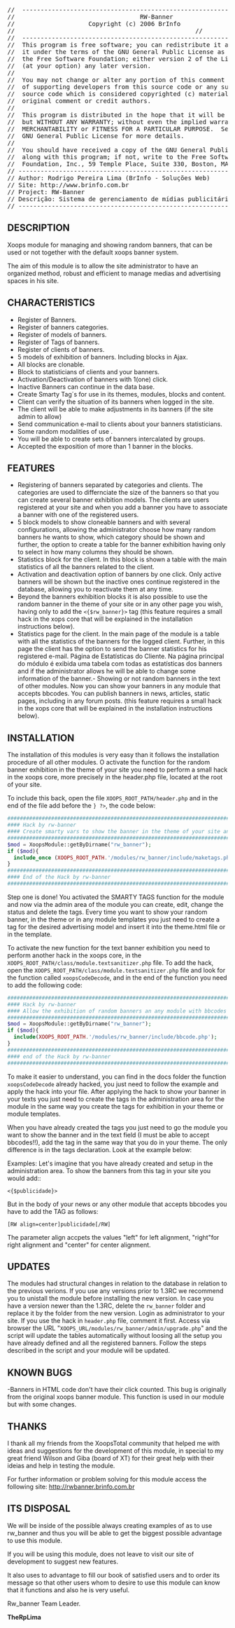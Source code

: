 <pre>
//  ------------------------------------------------------------------------ //
//                                  RW-Banner                                //
//                    Copyright (c) 2006 BrInfo                              //
//                     <http://www.brinfo.com.br>                            //
//  ------------------------------------------------------------------------ //
//  This program is free software; you can redistribute it and/or modify     //
//  it under the terms of the GNU General Public License as published by     //
//  the Free Software Foundation; either version 2 of the License, or        //
//  (at your option) any later version.                                      //
//                                                                           //
//  You may not change or alter any portion of this comment or credits       //
//  of supporting developers from this source code or any supporting         //
//  source code which is considered copyrighted (c) material of the          //
//  original comment or credit authors.                                      //
//                                                                           //
//  This program is distributed in the hope that it will be useful,          //
//  but WITHOUT ANY WARRANTY; without even the implied warranty of           //
//  MERCHANTABILITY or FITNESS FOR A PARTICULAR PURPOSE.  See the            //
//  GNU General Public License for more details.                             //
//                                                                           //
//  You should have received a copy of the GNU General Public License        //
//  along with this program; if not, write to the Free Software              //
//  Foundation, Inc., 59 Temple Place, Suite 330, Boston, MA  02111-1307 USA //
// ------------------------------------------------------------------------- //
// Author: Rodrigo Pereira Lima (BrInfo - Soluções Web)                      //
// Site: http://www.brinfo.com.br                                            //
// Project: RW-Banner                                                        //
// Descrição: Sistema de gerenciamento de mídias publicitárias               //
// ------------------------------------------------------------------------- //
</pre>

## DESCRIPTION

Xoops module for managing and showing random banners, that can be used or not together with the default xoops banner system.

The aim of this module is to allow the site administrator to have an organized method, robust and efficient to manage medias and advertising spaces in his site.

## CHARACTERISTICS

- Register of Banners.
- Register of banners categories.
- Register of models of banners.
- Register of Tags of banners.
- Register of clients of banners.
- 5 models of exhibition of banners. Including blocks in Ajax.
- All blocks are clonable.
- Block to statisticians of clients and your banners.
- Activation/Deactivation of banners with 1(one) click.
- Inactive Banners can continue in the data base.
- Create Smarty Tag´s for use in its themes, modules, blocks and content.
- Client can verify the situation of its banners when logged in the site.
- The client will be able to make adjustments in its banners (if the site admin to allow)
- Send communication e-mail to clients about your banners statisticians.
- Some random modalities of use .
- You will be able to create sets of banners intercalated by groups.
- Accepted the exposition of more than 1 banner in the blocks.

## FEATURES
- Registering of banners separated by categories and clients. The categories are used to differnciate the size of the banners so that you can create several banner exhibition models. The clients are users registered at your site and when you add a banner you have to associate a banner with one of the registered users.
- 5 block models to show cloneable banners and with several configurations, allowing the administrator choose how many random banners he wants to show, which category should be shown and further, the option to create a table for the banner exhibition having only to select in how many columns they should be shown.
- Statistics block for the client. In this block is shown a table with the main statistics of all the banners related to the client.
- Activation and deactivation option of banners by one click. Only active banners will be shown but the inactive ones continue registered in the database, allowing you to reactivate them at any time. 
- Beyond the banners exhibition blocks it is also possible to use the random banner in the theme of your site or in any other page you wish, having only to add the `<{$rw_banner}>` tag (this feature requires a small hack in the xops core that will be explained in the installation instructions below).
- Statistics page for the client. In the main page of the module is a table with all the statistics of the banners for the logged client. Further, in this page the client has the option to send the banner statistics for his registered e-mail. Página de Estatísticas do Cliente. Na página principal do módulo é exibida uma tabela com todas as estatísticas dos banners and if the administrator allows he will be able to change some information of the banner.- Showing or not random banners in the text of other modules. Now you can show your banners in any module that accepts bbcodes. You can publish banners in news, articles, static pages, including in any forum posts. (this feature requires a small hack in the xops core that will be explained in the installation instructions below).

## INSTALLATION

The installation of this modules is very easy than it follows the installation procedure of all other modules.
O activate the function for the random banner exhibition in the theme of your site you need to perform a small hack in the xoops core, more precisely in the header.php file, located at the root of your site.

To include this back, open the file `XOOPS_ROOT_PATH/header.php` and in the end of the file add before the `} ?>`, the code below:

```php
###########################################################################################
#### Hack by rw-banner
#### Create smarty vars to show the banner in the theme of your site and in the templates
###########################################################################################
$mod = XoopsModule::getByDirname("rw_banner");
if ($mod){
  include_once (XOOPS_ROOT_PATH.'/modules/rw_banner/include/maketags.php');
}
###########################################################################################
#### End of the Hack by rw-banner
###########################################################################################
```

Step one is done! You activated the SMARTY TAGS function for the module and now via the admin area of the module you can create, edit, change the status and delete the tags. Every time you want to show your random banner, in the theme or in any module templates you just need to create a tag for the desired advertising model and insert it into the theme.html file or in the template.

To activate the new function for the text banner exhibition you need to perform another hack in the xoops core, in the  `XOOPS_ROOT_PATH/class/module.textsanitizer.php` file.
To add the hack, open the `XOOPS_ROOT_PATH/class/module.textsanitizer.php` file and look for the function called `xoopsCodeDecode`, and in the end of the function you need to add the following code:

```php
#######################################################################################
#### Hack by rw-banner
#### Allow the exhibition of random banners an any module with bbcodes
#######################################################################################
$mod = XoopsModule::getByDirname("rw_banner");
if ($mod){
  include(XOOPS_ROOT_PATH.'/modules/rw_banner/include/bbcode.php');
}
#######################################################################################
#### end of the Hack by rw-banner
#######################################################################################
```

To make it easier to understand, you can find in the docs folder the function `xoopsCodeDecode` already hacked, you just need to follow the example and apply the hack into your file.
After applying the hack to show your banner in your texts you just need to create the tags in the administration area for the module in the same way you create the tags for exhibition in your theme or module templates.

When you have already created the tags you just need to go the module you want to show the banner and in the text field (I must be able to accept bbcodes!!), add the tag in the same way that you do in your theme. The only difference is in the tags declaration.
Look at the example below:

Examples:
Let's imagine that you have already created and setup in the administration area. To show the banners from this tag in your site you would add::

```smarty
<{$publicidade}>
```

But in the body of your news or any other module that accepts bbcodes you have to add the TAG as follows:

```bbcode 
[RW align=center]publicidade[/RW]
```

The parameter align accpets the values "left" for left alignment, "right"for right alignment and "center" for center alignment.


## UPDATES
The modules had structural changes in relation to the database in relation to the previous verions. If you use any versions prior to 1.3RC we recommend you to unistall the module before installing the new version. 
In case you have a version newer than the 1.3RC, delete the `rw_banner` folder and replace it by the folder from the new version. Login as administrator to your site. If you use the hack in `header.php` file, comment it first. Access via browser the URL "`XOOPS_URL/modules/rw_banner/admin/upgrade.php`" and the script will update the tables automatically without loosing all the setup you have already defined and all the registered banners. Follow the steps described in the script and your module will be updated.

## KNOWN BUGS
-Banners in HTML code don't have their click counted. This bug is originally from the original xoops banner module. This function is used in our module but with some changes. 

## THANKS
I thank all my friends from the XoopsTotal community that helped me with ideas and suggestions for the development of this module, in special to my great friend Wilson and Giba (board of XT) for their great help with their ideias and help in testing the module. 

For further information or problem solving for this module access the following site: http://rwbanner.brinfo.com.br

## ITS DISPOSAL
We will be inside of the possible always creating examples of as to use rw_banner and thus you will be able to get the biggest possible advantage to use this module.

If you will be using this module, does not leave to visit our site of development to suggest new features.

It also uses to advantage to fill our book of satisfied users and to order its message so that other users whom to desire to use this module can know that it functions and also he is very useful.

Rw_banner Team Leader.

**TheRpLima**
